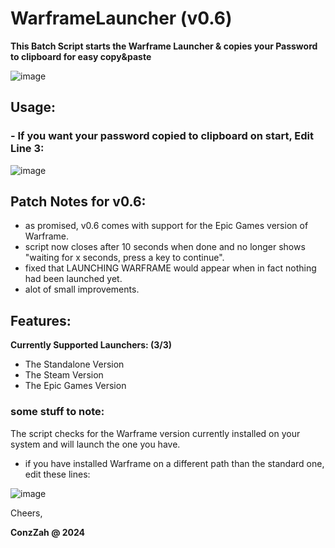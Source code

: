 # WarframeLauncher (v0.6)
**This Batch Script starts the Warframe Launcher &amp; copies your Password to clipboard for easy copy&amp;paste**

![image](https://github.com/ConzZah/WarframeLauncher/assets/69615452/473b4d24-0122-4da4-9b90-6b0025e94edd)


## Usage:
### - If you want your password copied to clipboard on start, Edit Line 3: 

![image](https://github.com/ConzZah/WarframeLauncher/assets/69615452/c8a5dc8d-07d6-4eea-9b90-707d6cd58210)

## Patch Notes for v0.6:
- as promised, v0.6 comes with support for the Epic Games version of Warframe.
- script now closes after 10 seconds when done and no longer shows "waiting for x seconds, press a key to continue".
- fixed that LAUNCHING WARFRAME would appear when in fact nothing had been launched yet.
- alot of small improvements. 


## Features:
**Currently Supported Launchers: (3/3)**
- The Standalone Version
- The Steam Version
- The Epic Games Version


### some stuff to note:
The script checks for the Warframe version currently installed on your system and will launch the one you have.
- if you have installed Warframe on a different path than the standard one, edit these lines:

![image](https://github.com/ConzZah/WarframeLauncher/assets/69615452/1b77a585-d9ef-47be-900a-8643536c93ab)


Cheers,

**ConzZah @ 2024**
